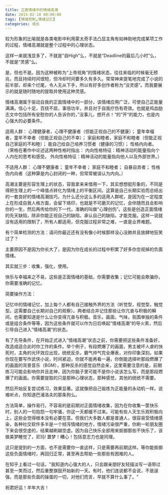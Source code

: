 ```yaml
---
title: 正面情绪中的情绪高潮
date: 2015-02-18 08:00:00
tags: [情绪控制,情绪记忆]
categories: 成长
---
```


[情绪高潮]:指情绪高度兴奋且集中，在创作学习工作中能驱动自我进行高效率输入输出的一个正循环过程的心理状态。


较为形象的比喻就是各类电影中利用蒙太奇手法凸显主角有如神助地完成某项工作的过程，情绪高潮就是整个过程中的心理状态。


这样一来就浅显多了，不就是“自High”么，不就是“Deadline的最后几小时”么，不就是“灵感”么。


是，但也不是。因为这种被称为“上帝视角”的情绪状态，往往来临的时候毫无预兆，而且持续时间很短，但冷却时间要多久有多久。常常神来提笔地完成了小说的前半部，却来个烂尾，令人无从下手，所以有好多创作者称为“没灵感”。而我要展示的就是随时随地的提取并使用这种灵感。


情绪高潮属于驱动自我的正面情绪中的一部分，该情绪应用广泛，可使自己正能量满满，信心十足，百挠不屈，事倍功半，并且对于自我疗伤有奇效。也就是鸡血励志文中包括所有安慰你的人告诉你的，”没事儿，想开点！“的”开“的能力，也是内心强大的必要条件。


适用人群：
心理健康者，心理不健康者（但能正视自己的不健康）；
童年幸福者，童年不幸者（但能正视自己的不幸）；
家庭和睦者，家庭不和睦者（但能正视自己家庭的不和睦）；
能自己给自己培养习惯者（健康的习惯）；
性格内向者。
（荣格在著作中论述这两种性格时指出：
       内向性格特征：精神活动的能量指向个人内在的思考和感受。
       外向性格特征：精神活动的能量指向他人以及外部世界。）
 

不适用人群：
心理不健康者；
童年不幸者；
家庭不和睦者；
自暴自弃者；
性格伪内向者（这种算是内心封闭的一种，但常常被误认为内向。）



高潮主要是形容生理上的状态，容我拿来来借用一下，其实想想挺形象的，不同是得把生理上的一个峰值点转化为情绪上的平衡区间。这算是自己长期实验而总结出的一套良好的情绪高潮技巧。为什么还分这么多的适用人群呢，是因为在一定程度上在形成自我人格方面，会留下烙印，也就是不可磨灭的记忆，会伴随而且会影响你的一生，然后再传给你的下一代，准确的叫做“心理创伤”。这些是创造正面情绪的先天缺陷，除非你能正视自己的缺陷，承认自己的缺陷，才能克服。这样一说就没有适用的限制了，所有人都适用，但克服过程非常之难，一直是业界难题。


有个简单检测的方法：请问你最近还有没有像小时候那样没心没肺并且放肆地狂笑过了？


主要原因不是因为你长大了，是因为你在成长的过程中积累了好多你忽视掉的负面情绪。


其实就三步：收集，强化，使用。


快乐与幸福来之不易，这些是正面情绪的基础，你需要收集；记忆可能会欺骗你，你需要准确的记忆。


简要操作方法：


记忆中的情绪记忆，加上每个人都有自己接触外界的方法（听觉型，视觉型，触觉型。这需要自己长期对自己的观察）。两者结合并记住那些让你亢奋与积极的瞬间，也需要知道是什么让你变得亢奋与积极。音乐，画面，气味，氛围单独的条件或是组合条件等等，因为这些条件就可以作为日后唤起”情绪高潮“的导火索，然后引导自己进入”情绪高潮“的状态。


有了先导条件，在开始正式进入”情绪高潮“状态之前，你需要把这些条件准备好，改造成适合此时你工作的条件。举个例子，有段燃爆了的画面，男主被坏人虐的快死时，主角的光环效应出现，统统反杀，霸气帅气完全爆表，对你印象深刻。如果你现在要写作武侠小说，时间紧迫，你就不能再看一遍，你倒能选择听那段燃爆了的画面的背景音乐（BGM），那种反杀的感觉自然会来，这里需要注意的是，前期练习可能会影响你并且走神，因为你脑子里可能不是你小说该怎么写，而是那段燃爆了的画面。你需要提取的只是那种心理状态，那种感觉，其他的统统不需要。


然后开始反复尝试练习，效果显著。这就像把自己锻炼为正能量的永动机一样。说难听点，你知道巴浦洛夫的那条狗么。


方法简单，操作易行。不容易的是前期对正面情绪收集，因为在你收集一筐快乐时，别人的一句抱怨一句牢骚，你这一天都缓不过来。可能有些人天生乐观积极向上，这些会觉得根本没有必要在意。但我们大多数人都是普通人，很容易受情绪感染，各种社交软件多半是一个倾泻情绪的地方，情绪污染很严重，你刷一轮朋友圈下来会很空虚的，结果越刷越空虚。因为自己快乐全部用来抵御那些不快乐了，该做美梦睡觉了，尼玛! 噩梦！糟心！包括意志力也是同理。


这只是提到的一方面，也不是需要你一直这样，只是需要再前期这样。等你能抵御这些负面情绪时，再回归正常，甚至再去帮助一些那些有困难的人。


在知乎上看过一句话，"我知道内心强大的人，只会跟亲朋好友轻描淡写一语带过甚至一笑而过，然后重整旗鼓开始新的一天。有时，他们连说都不会说，不是逞强，而是那些负面的操蛋的一切，对他们而言，早就不算什么事了。"


祝君好运！羊年大吉！


